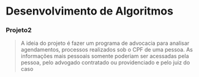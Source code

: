 # Desenvolvimento de Algoritmos 
### Projeto2
> A ideia do projeto é fazer um programa de advocacia para analisar agendamentos, processos realizados sob o CPF de uma pessoa. As informações mais pessoais somente poderiam ser acessadas pela pessoa, pelo advogado contratado ou providenciado e pelo juiz do caso
